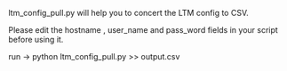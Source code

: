 ltm_config_pull.py will help you to concert the LTM config to CSV.

Please edit the hostname , user_name and pass_word fields in your script before using it.

run -> python ltm_config_pull.py >> output.csv
